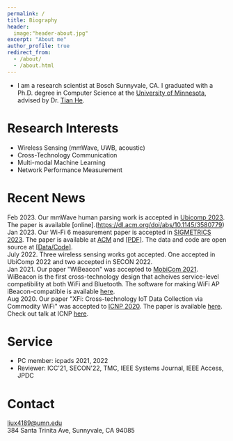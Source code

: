```yaml
---
permalink: /
title: Biography
header:
  image:"header-about.jpg"
excerpt: "About me"
author_profile: true
redirect_from: 
  - /about/
  - /about.html
---
```


* I am a research scientist at Bosch Sunnyvale, CA. I graduated with a Ph.D. degree in Computer Science at the [University of Minnesota](https://twin-cities.umn.edu/), advised by Dr. [Tian He](https://www-users.cs.umn.edu/~tianhe/).
  
Research Interests
======
* Wireless Sensing (mmWave, UWB, acoustic)
* Cross-Technology Communication
* Multi-modal Machine Learning
* Network Performance Measurement

Recent News
======
Feb 2023.  Our mmWave human parsing work is accepted in [Ubicomp 2023](https://www.ubicomp.org/ubicomp-iswc-2023/). The paper is available [online].(https://dl.acm.org/doi/abs/10.1145/3580779) <br>
Jan 2023.  Our Wi-Fi 6 measurement paper is accepted in [SIGMETRICS 2023](https://www.sigmetrics.org/sigmetrics2023/). The paper is available at [ACM](https://dl.acm.org/doi/10.1145/3579451) and [[PDF]](https://liux4189.github.io/files/sigmetric23_wifi6_cameraready.pdf). The data and code are open source at [[Data/Code]](https://github.com/liux4189/wifi-ax-measurement). <br>
July 2022. Three wireless sensing works got accepted. One accepted in UbiComp 2022 and two accepted in SECON 2022.<br>
Jan 2021. Our paper "WiBeacon" was accepted to [MobiCom 2021](https://www.sigmobile.org/mobicom/2021/). WiBeacon is the first cross-technology design that acheives service-level compatibility at both WiFi and Bluetooth. The software for making WiFi AP iBeacon-compatible is available [here](https://github.com/liux4189/WiBeacon). 
<br>
Aug 2020. Our paper "XFi: Cross-technology IoT Data Collection via Commodity WiFi" was accepted to [ICNP 2020](https://icnp20.cs.ucr.edu/). The paper is available [here](https://liux4189.github.io/files/XFi_Icnp_CameraReady.pdf). Check out talk at ICNP [here](https://youtu.be/-z16odpf_eg). 

Service
======
* PC member: icpads 2021, 2022
* Reviewer: ICC'21, SECON'22, TMC, IEEE Systems Journal, IEEE Access, JPDC 

Contact
======
liux4189@umn.edu <br>
384 Santa Trinita Ave, Sunnyvale, CA 94085

